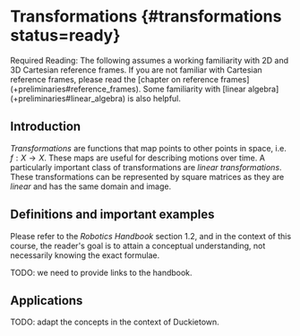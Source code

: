 # Transformations {#transformations status=ready}

<div class="check" markdown="1">
Required Reading: The following assumes a working familiarity with 2D and 3D Cartesian reference frames. If you are not familiar with Cartesian reference frames, please read the [chapter on reference frames](+preliminaries#reference_frames). Some familiarity with [linear algebra](+preliminaries#linear_algebra) is also helpful.
</div>

## Introduction

_Transformations_ are functions that map points to other points in space, i.e. $f: X \rightarrow X$. These maps are useful for describing motions over time. A particularly important class of transformations are _linear transformations_. These transformations can be represented by square matrices as they are _linear_ and has the same domain and image.

## Definitions and important examples

Please refer to the _Robotics Handbook_ section 1.2, and in the context of this course, the reader's goal is to attain a conceptual understanding, not necessarily knowing the exact formulae.

TODO: we need to provide links to the handbook.

## Applications

TODO: adapt the concepts in the context of Duckietown.
